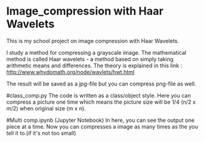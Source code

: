 # Image_compression with Haar Wavelets

This is my school project on image compression with Haar Wavelets.

I study a method for compressing a grayscale image. 
The mathematical method is called Haar wavelets - a method based on simply taking arithmetic means and differences.
The theory is explained in this link :
http://www.whydomath.org/node/wavlets/hwt.html

The result will be saved as a jpg-file but you can compress png-file as well.


#class_comp.py
The code is written as a class/object style.
Here you can compress a picture one time which means the picture size will be 1/4 (n/2 x m/2) when original size (m x n).


#Multi comp.ipynb (Jupyter Notebook)
In here, you can see the output one piece at a time.
Now you can compresses a image as many times as the you tell it to.(if it's not too small)


